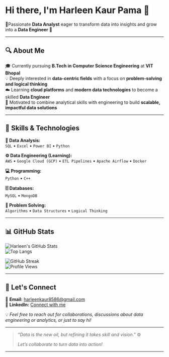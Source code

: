 # Hi there, I'm Harleen Kaur Pama 👋  
🎯Passionate **Data Analyst** eager to transform data into insights and grow into a **Data Engineer** 🚀

---

## 🔍 About Me

🎓 Currently pursuing **B.Tech in Computer Science Engineering** at **VIT Bhopal**  
💡 Deeply interested in **data-centric fields** with a focus on **problem-solving and logical thinking**  
☁️ Learning **cloud platforms** and **modern data technologies** to become a skilled **Data Engineer**  
🚀 Motivated to combine analytical skills with engineering to build **scalable, impactful data solutions**

---

## 🌟 Skills & Technologies

**🔎 Data Analysis:**  
`SQL` • `Excel` • `Power BI` • `Python `

**⚙️ Data Engineering (Learning):**  
`AWS` • `Google Cloud (GCP)` • `ETL Pipelines` • `Apache Airflow` • `Docker`

**💻 Programming:**  
`Python` • `C++`

**🗄️ Databases:**  
`MySQL` • `MongoDB`

**🧠 Problem Solving:**  
`Algorithms` • `Data Structures` • `Logical Thinking`

---
## 📊 GitHub Stats

![Harleen's GitHub Stats](https://github-readme-stats.vercel.app/api?username=HarleenPama&show_icons=true&theme=radical)  
![Top Langs](https://github-readme-stats.vercel.app/api/top-langs/?username=HarleenPama&layout=compact&theme=radical)

![GitHub Streak](https://streak-stats.demolab.com?user=HarleenPama&theme=radical&date_format=M%20j%5B%2C%20Y%5D)  
![Profile Views](https://komarev.com/ghpvc/?username=HarleenPama&label=Profile%20Views&color=0e75b6&style=flat)

---

## 💬 Let's Connect

📧 **Email:** harleenkaur8586@gmail.com  
🔗 **LinkedIn:** [Connect with me](https://www.linkedin.com/in/harleen-kaur-pama-635539251)  

💡 *Feel free to reach out for collaborations, discussions about data engineering or analytics, or just to say hi!*

---

> _“Data is the new oil, but refining it takes skill and vision.”_ ⚙️
> 
> _Let’s collaborate to turn data into action!_

---

<!-- GitHub Stats (optional) -->
<!-- ![GitHub Stats](https://github-readme-stats.vercel.app/api?username=YOUR_GITHUB_USERNAME&show_icons=true&theme=radical) -->
